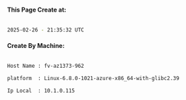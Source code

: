 
   
#### This Page Create at:

```bash

2025-02-26 - 21:35:32 UTC

```

#### Create By Machine:

```bash

Host Name : fv-az1373-962

platform  : Linux-6.8.0-1021-azure-x86_64-with-glibc2.39

Ip Local  : 10.1.0.115

```

